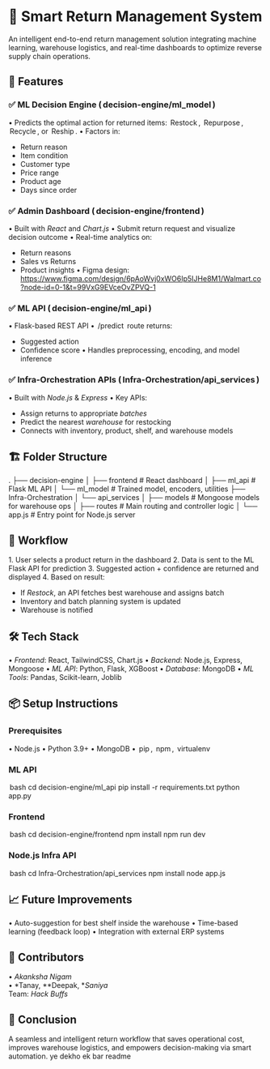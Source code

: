# 🧠 Smart Return Management System

An intelligent end-to-end return management solution integrating machine learning, warehouse logistics, and real-time dashboards to optimize reverse supply chain operations.

## 🚀 Features

### ✅ ML Decision Engine (⁠ decision-engine/ml_model ⁠)
•⁠  ⁠Predicts the optimal action for returned items: ⁠ Restock ⁠, ⁠ Repurpose ⁠, ⁠ Recycle ⁠, or ⁠ Reship ⁠.
•⁠  ⁠Factors in:
  - Return reason
  - Item condition
  - Customer type
  - Price range
  - Product age
  - Days since order

### ✅ Admin Dashboard (⁠ decision-engine/frontend ⁠)
•⁠  ⁠Built with *React* and *Chart.js*
•⁠  ⁠Submit return request and visualize decision outcome
•⁠  ⁠Real-time analytics on:
  - Return reasons
  - Sales vs Returns
  - Product insights
•⁠  ⁠Figma design: https://www.figma.com/design/6pAoWvj0xWO6Ip5IJHe8M1/Walmart.co?node-id=0-1&t=99VxG9EVceOvZPVQ-1

### ✅ ML API (⁠ decision-engine/ml_api ⁠)
•⁠  ⁠Flask-based REST API
•⁠  ⁠⁠ /predict ⁠ route returns:
  - Suggested action
  - Confidence score
•⁠  ⁠Handles preprocessing, encoding, and model inference

### ✅ Infra-Orchestration APIs (⁠ Infra-Orchestration/api_services ⁠)
•⁠  ⁠Built with *Node.js* & *Express*
•⁠  ⁠Key APIs:
  - Assign returns to appropriate *batches*
  - Predict the nearest *warehouse* for restocking
  - Connects with inventory, product, shelf, and warehouse models

## 🏗️ Folder Structure


.
├── decision-engine
│   ├── frontend             # React dashboard
│   ├── ml_api               # Flask ML API
│   └── ml_model             # Trained model, encoders, utilities
├── Infra-Orchestration
│   └── api_services
│       ├── models           # Mongoose models for warehouse ops
│       ├── routes           # Main routing and controller logic
│       └── app.js           # Entry point for Node.js server


## 🔁 Workflow

1.⁠ ⁠User selects a product return in the dashboard
2.⁠ ⁠Data is sent to the ML Flask API for prediction
3.⁠ ⁠Suggested action + confidence are returned and displayed
4.⁠ ⁠Based on result:
   - If *Restock*, an API fetches best warehouse and assigns batch
   - Inventory and batch planning system is updated
   - Warehouse is notified

## 🛠️ Tech Stack

•⁠  ⁠*Frontend*: React, TailwindCSS, Chart.js
•⁠  ⁠*Backend*: Node.js, Express, Mongoose
•⁠  ⁠*ML API*: Python, Flask, XGBoost
•⁠  ⁠*Database*: MongoDB
•⁠  ⁠*ML Tools*: Pandas, Scikit-learn, Joblib

## 📦 Setup Instructions

### Prerequisites
•⁠  ⁠Node.js
•⁠  ⁠Python 3.9+
•⁠  ⁠MongoDB
•⁠  ⁠⁠ pip ⁠, ⁠ npm ⁠, ⁠ virtualenv ⁠

### ML API
⁠ bash
cd decision-engine/ml_api
pip install -r requirements.txt
python app.py
 ⁠

### Frontend
⁠ bash
cd decision-engine/frontend
npm install
npm run dev
 ⁠

### Node.js Infra API
⁠ bash
cd Infra-Orchestration/api_services
npm install
node app.js
 ⁠

## 📈 Future Improvements
•⁠  ⁠Auto-suggestion for best shelf inside the warehouse
•⁠  ⁠Time-based learning (feedback loop)
•⁠  ⁠Integration with external ERP systems

## 🤝 Contributors

•⁠  ⁠*Akanksha Nigam*  
•⁠  ⁠*Tanay, **Deepak, **Saniya*  
Team: *Hack Buffs*

## 🏁 Conclusion

A seamless and intelligent return workflow that saves operational cost, improves warehouse logistics, and empowers decision-making via smart automation.
 ye dekho ek bar readme